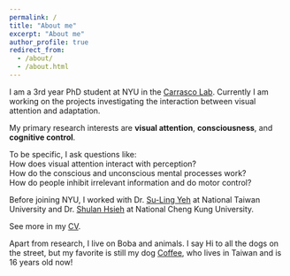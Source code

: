 ```yaml
---
permalink: /
title: "About me"
excerpt: "About me"
author_profile: true
redirect_from: 
  - /about/
  - /about.html
---
```


I am a 3rd year PhD student at NYU in the [Carrasco Lab](https://carrascolab.hosting.nyu.edu/). Currently I am working on the projects investigating the interaction between visual attention and adaptation. 

My primary research interests are **visual attention**, **consciousness**, and **cognitive control**. 

<p> To be specific, I ask questions like:  <br> How does visual attention interact with perception?  <br> How do the conscious and unconscious mental processes work?  <br> How do people inhibit irrelevant information and do motor control? </p>

Before joining NYU, I worked with Dr. [Su-Ling Yeh](http://epa.psy.ntu.edu.tw/) at National Taiwan University and Dr. [Shulan Hsieh](http://140.116.183.157/) at National Cheng Kung University. 

See more in my [CV](http://hsinghaolee.github.io/files/HsingHaoLee_CV_2023.pdf).

Apart from research, I live on Boba and animals. I say Hi to all the dogs on the street, but my favorite is still my dog [Coffee](http://hsinghaolee.github.io/files/Coffee.jpeg), who lives in Taiwan and is 16 years old now!

